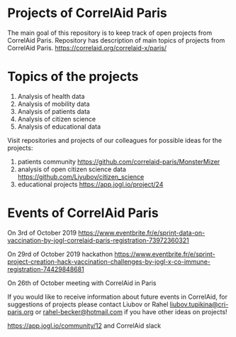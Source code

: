 # Projects of CorrelAid Paris 

The main goal of this repository is to keep track of open projects from CorrelAid Paris. 
Repository has description of main topics of projects from CorrelAid Paris. 
https://correlaid.org/correlaid-x/paris/




# Topics of the projects
1. Analysis of health data  
2. Analysis of mobility data 
3. Analysis of patients data 
4. Analysis of citizen science 
5. Analysis of educational data

Visit repositories and projects of our colleagues for possible ideas for the projects:
1. patients community https://github.com/correlaid-paris/MonsterMizer 
2. analysis of open citizen science data https://github.com/Liyubov/citizen_science
3. educational projects https://app.jogl.io/project/24


# Events of CorrelAid Paris 
On 3rd of October 2019
https://www.eventbrite.fr/e/sprint-data-on-vaccination-by-jogl-correlaid-paris-registration-73972360321

On 29rd of October 2019 hackathon
https://www.eventbrite.fr/e/sprint-project-creation-hack-vaccination-challenges-by-jogl-x-co-immune-registration-74429848681

On 26th of October meeting with CorrelAid in Paris

If you would like to receive information about future events in CorrelAid, for suggestions of projects please contact 
Liubov or Rahel  liubov.tupikina@cri-paris.org or rahel-becker@hotmail.com if you have other ideas on projects!

https://app.jogl.io/community/12  and CorrelAid slack 
